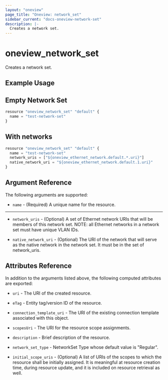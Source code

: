 ```yaml
---
layout: "oneview"
page_title: "Oneview: network_set"
sidebar_current: "docs-oneview-network-set"
description: |-
  Creates a network set.
---
```


# oneview\_network\_set

Creates a network set.

## Example Usage
## Empty Network Set
```js
resource "oneview_network_set" "default" {
  name = "test-network-set"
}
```
## With networks 
```js
resource "oneview_network_set" "default" {
  name = "test-network-set"
  network_uris = ["${oneview_ethernet_network.default.*.uri}"]
  native_network_uri = "${oneview_ethernet_network.default.1.uri}"
}
```
## Argument Reference

The following arguments are supported: 

* `name` - (Required) A unique name for the resource.

- - -

* `network_uris` - (Optional) A set of Ethernet network URIs that will be members of this network set. 
  NOTE: all Ethernet networks in a network set must have unique VLAN IDs.
  
* `native_network_uri` - (Optional) The URI of the network that will serve as the native network 
  in the network set. It must be in the set of network_uris.

## Attributes Reference

In addition to the arguments listed above, the following computed attributes are exported:

* `uri` - The URI of the created resource.

* `eTag` - Entity tag/version ID of the resource.

* `connection_template_uri` - The URI of the existing connection template associated with this object.

* `scopesUri` - The URI for the resource scope assignments.

* `description` - Brief description of the resource.

* `network_set_type` - NetworkSet Type whose default value is "Regular".

* `initial_scope_uris` - (Optional) A list of URIs of the scopes to which the resource shall be initially assigned.
It is meaningful at resource creation time, during resource update, and it is included on resource retrieval as well.
